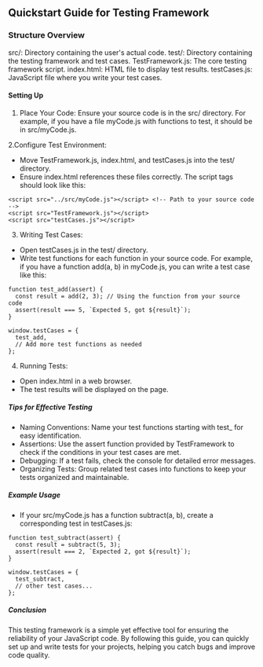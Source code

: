 ## Quickstart Guide for Testing Framework

### Structure Overview

src/: Directory containing the user's actual code.
test/: Directory containing the testing framework and test cases.
TestFramework.js: The core testing framework script.
index.html: HTML file to display test results.
testCases.js: JavaScript file where you write your test cases.

#### Setting Up

1. Place Your Code: Ensure your source code is in the src/ directory. For example, if you have a file myCode.js with functions to test, it should be in src/myCode.js.

2.Configure Test Environment:

  - Move TestFramework.js, index.html, and testCases.js into the test/ directory.
  - Ensure index.html references these files correctly. The script tags should look like this:
```
<script src="../src/myCode.js"></script> <!-- Path to your source code -->
<script src="TestFramework.js"></script>
<script src="testCases.js"></script>
```

3. Writing Test Cases:

  - Open testCases.js in the test/ directory.
  - Write test functions for each function in your source code. For example, if you have a function add(a, b) in myCode.js, you can write a test case like this:

```
function test_add(assert) {
  const result = add(2, 3); // Using the function from your source code
  assert(result === 5, `Expected 5, got ${result}`);
}

window.testCases = {
  test_add,
  // Add more test functions as needed
};
```

4. Running Tests:

  - Open index.html in a web browser.
  - The test results will be displayed on the page.

##### Tips for Effective Testing
  - Naming Conventions: Name your test functions starting with test_ for easy identification.
  - Assertions: Use the assert function provided by TestFramework to check if the conditions in your test cases are met.
  - Debugging: If a test fails, check the console for detailed error messages.
  - Organizing Tests: Group related test cases into functions to keep your tests organized and maintainable.

##### Example Usage
  - If your src/myCode.js has a function subtract(a, b), create a corresponding test in testCases.js:

```
function test_subtract(assert) {
  const result = subtract(5, 3);
  assert(result === 2, `Expected 2, got ${result}`);
}

window.testCases = {
  test_subtract,
  // other test cases...
};
```

##### Conclusion

This testing framework is a simple yet effective tool for ensuring the reliability of your JavaScript code. By following this guide, you can quickly set up and write tests for your projects, helping you catch bugs and improve code quality.


